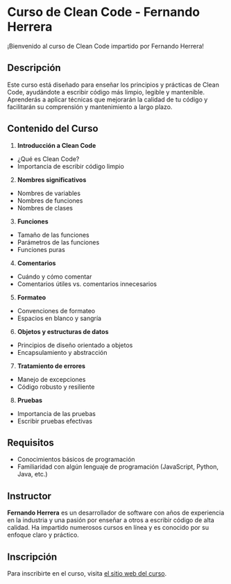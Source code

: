 # Curso de Clean Code - Fernando Herrera

¡Bienvenido al curso de Clean Code impartido por Fernando Herrera!

## Descripción

Este curso está diseñado para enseñar los principios y prácticas de Clean Code,
ayudándote a escribir código más limpio, legible y mantenible. Aprenderás a
aplicar técnicas que mejorarán la calidad de tu código y facilitarán su
comprensión y mantenimiento a largo plazo.

## Contenido del Curso

1. **Introducción a Clean Code**

- ¿Qué es Clean Code?
- Importancia de escribir código limpio

2. **Nombres significativos**

- Nombres de variables
- Nombres de funciones
- Nombres de clases

3. **Funciones**

- Tamaño de las funciones
- Parámetros de las funciones
- Funciones puras

4. **Comentarios**

- Cuándo y cómo comentar
- Comentarios útiles vs. comentarios innecesarios

5. **Formateo**

- Convenciones de formateo
- Espacios en blanco y sangría

6. **Objetos y estructuras de datos**

- Principios de diseño orientado a objetos
- Encapsulamiento y abstracción

7. **Tratamiento de errores**

- Manejo de excepciones
- Código robusto y resiliente

8. **Pruebas**

- Importancia de las pruebas
- Escribir pruebas efectivas

## Requisitos

- Conocimientos básicos de programación
- Familiaridad con algún lenguaje de programación (JavaScript, Python, Java,
  etc.)

## Instructor

**Fernando Herrera** es un desarrollador de software con años de experiencia en
la industria y una pasión por enseñar a otros a escribir código de alta calidad.
Ha impartido numerosos cursos en línea y es conocido por su enfoque claro y
práctico.

## Inscripción

Para inscribirte en el curso, visita
[el sitio web del curso](https://fernando-herrera.com/clean-code).
